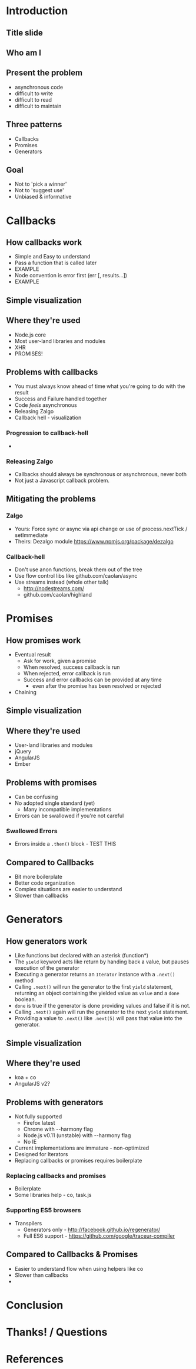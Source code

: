 

# Introduction

## Title slide

## Who am I

## Present the problem

 * asynchronous code
 * difficult to write
 * difficult to read
 * difficult to maintain

## Three patterns

 * Callbacks
 * Promises
 * Generators

## Goal

 * Not to 'pick a winner'
 * Not to 'suggest use'
 * Unbiased & informative




# Callbacks

## How callbacks work
 * Simple and Easy to understand
 * Pass a function that is called later
 * EXAMPLE
 * Node convention is error first (err [, results...])
 * EXAMPLE

## Simple visualization

## Where they're used
 * Node.js core
 * Most user-land libraries and modules
 * XHR
 * PROMISES!


## Problems with callbacks

 * You must always know ahead of time what you're going to do with the result
 * Success and Failure handled together
 * Code *feels* asynchronous
 * Releasing Zalgo
 * Callback hell - visualization

### Progression to callback-hell
 *

### Releasing Zalgo
 * Callbacks should always be synchronous or asynchronous, never both
 * Not just a Javascript callback problem.


## Mitigating the problems

### Zalgo
 * Yours: Force sync or async via api change or use of process.nextTick / setImmediate
 * Theirs: Dezalgo module https://www.npmjs.org/package/dezalgo

### Callback-hell
 * Don't use anon functions, break them out of the tree
 * Use flow control libs like github.com/caolan/async
 * Use streams instead (whole other talk)
   * http://nodestreams.com/
   * github.com/caolan/highland




# Promises


## How promises work

 * Eventual result
   * Ask for work, given a promise
   * When resolved, success callback is run
   * When rejected, error callback is run
   * Success and error callbacks can be provided at any time
     * even after the promise has been resolved or rejected
 * Chaining


## Simple visualization


## Where they're used

 * User-land libraries and modules
 * jQuery
 * AngularJS
 * Ember


## Problems with promises

 * Can be confusing
 * No adopted single standard (yet)
   * Many incompatible implementations
 * Errors can be swallowed if you're not careful

### Swallowed Errors
 * Errors inside a `.then()` block - TEST THIS


## Compared to Callbacks

 * Bit more boilerplate
 * Better code organization
 * Complex situations are easier to understand
 * Slower than callbacks




# Generators

## How generators work

 * Like functions but declared with an asterisk (function*)
 * The `yield` keyword acts like return by handing back a value, but pauses execution of the generator
 * Executing a generator returns an `Iterator` instance with a `.next()` method
 * Calling `.next()` will run the generator to the first `yield` statement, returning an object
   containing the yielded value as `value` and a `done` boolean.
 * `done` is true if the generator is done providing values and false if it is not.
 * Calling `.next()` again will run the generator to the next `yield` statement.
 * Providing a value to `.next()` like `.next(5)` will pass that value into the generator.


## Simple visualization


## Where they're used

 * koa + co
 * AngularJS v2?

## Problems with generators

 * Not fully supported
   * Firefox latest
   * Chrome with --harmony flag
   * Node.js v0.11 (unstable) with --harmony flag
   * No IE
 * Current implementations are immature - non-optimized
 * Designed for Iterators
 * Replacing callbacks or promises requires boilerplate

### Replacing callbacks and promises
 * Boilerplate
 * Some libraries help - co, task.js

### Supporting ES5 browsers
 * Transpilers
   * Generators only - http://facebook.github.io/regenerator/
   * Full ES6 support - https://github.com/google/traceur-compiler

## Compared to Callbacks & Promises

 * Easier to understand flow when using helpers like co
 * Slower than callbacks
 *


# Conclusion



# Thanks! / Questions

# References

